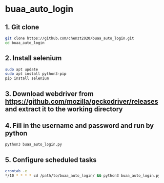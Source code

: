 # buaa_auto_login

## 1. Git clone
```bash
git clone https://github.com/chenzt2020/buaa_auto_login.git
cd buaa_auto_login
```

## 2. Install selenium
```bash
sudo apt update
sudo apt install python3-pip
pip install selenium
```

## 3. Download webdriver from https://github.com/mozilla/geckodriver/releases and extract it to the working directory

## 4. Fill in the username and password and run by python
```bash
python3 buaa_auto_login.py
```

## 5. Configure scheduled tasks
```bash
crontab -e
*/10 * * * * cd /path/to/buaa_auto_login/ && python3 buaa_auto_login.py >> login.log
```